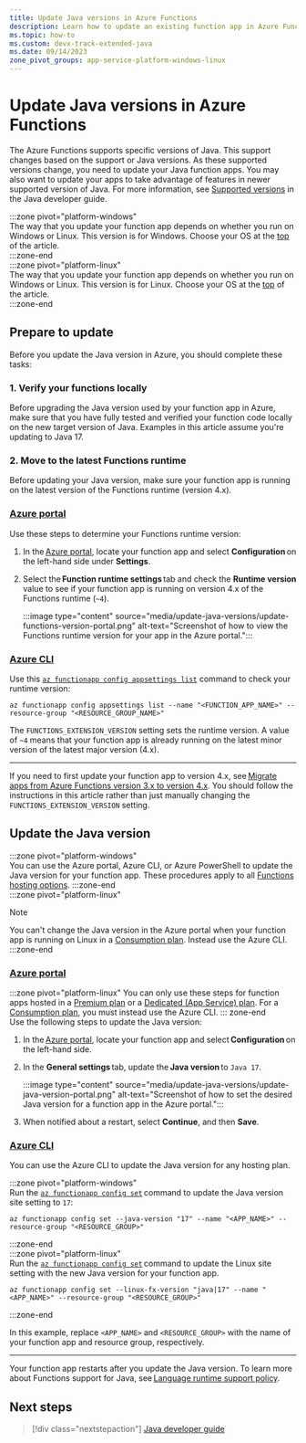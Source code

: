 ```yaml
---
title: Update Java versions in Azure Functions
description: Learn how to update an existing function app in Azure Functions to run on a new version of Java.
ms.topic: how-to
ms.custom: devx-track-extended-java
ms.date: 09/14/2023
zone_pivot_groups: app-service-platform-windows-linux
---
```


# Update Java versions in Azure Functions 

The Azure Functions supports specific versions of Java. This support changes based on the support or Java versions. As these supported versions change, you need to update your Java function apps. You may also want to update your apps to take advantage of features in newer supported version of Java. For more information, see [Supported versions](functions-reference-java.md#supported-versions) in the Java developer guide.   

:::zone pivot="platform-windows"  
The way that you update your function app depends on whether you run on Windows or Linux. This version is for Windows. Choose your OS at the [top](#top) of the article.  
:::zone-end  
:::zone pivot="platform-linux"  
The way that you update your function app depends on whether you run on Windows or Linux. This version is for Linux. Choose your OS at the [top](#top) of the article.  
:::zone-end  

## Prepare to update

Before you update the Java version in Azure, you should complete these tasks:

### 1. Verify your functions locally

Before upgrading the Java version used by your function app in Azure, make sure that you have fully tested and verified your function code locally on the new target version of Java. Examples in this article assume you're updating to Java 17. 

### 2. Move to the latest Functions runtime
 
Before updating your Java version, make sure your function app is running on the latest version of the Functions runtime (version 4.x). 

### [Azure portal](#tab/azure-portal)

Use these steps to determine your Functions runtime version:

1. In the [Azure portal](https://portal.azure.com), locate your function app and select **Configuration** on the left-hand side under **Settings**. 

1. Select the **Function runtime settings** tab and check the **Runtime version** value to see if your function app is running on version 4.x of the Functions runtime (`~4`). 

    :::image type="content" source="media/update-java-versions/update-functions-version-portal.png" alt-text="Screenshot of how to view the Functions runtime version for your app in the Azure portal."::: 

### [Azure CLI](#tab/azure-cli)

Use this [`az functionapp config appsettings list`](/cli/azure/functionapp/config/appsettings#az-functionapp-config-appsettings-list) command to check your runtime version: 

```azurecli
az functionapp config appsettings list --name "<FUNCTION_APP_NAME>" --resource-group "<RESOURCE_GROUP_NAME>"  
```
The `FUNCTIONS_EXTENSION_VERSION` setting sets the runtime version. A value of `~4` means that your function app is already running on the latest minor version of the latest major version (4.x). 

---

If you need to first update your function app to version 4.x, see [Migrate apps from Azure Functions version 3.x to version 4.x](./migrate-version-3-version-4.md). You should follow the instructions in this article rather than just manually changing the `FUNCTIONS_EXTENSION_VERSION` setting.

## Update the Java version
:::zone pivot="platform-windows"  
You can use the Azure portal, Azure CLI, or Azure PowerShell to update the Java version for your function app. 
These procedures apply to all [Functions hosting options](./functions-scale.md). 
:::zone-end  
:::zone pivot="platform-linux"  
>[!NOTE] 
> You can't change the Java version in the Azure portal when your function app is running on Linux in a [Consumption plan](./consumption-plan.md). Instead use the Azure CLI. 
:::zone-end  
### [Azure portal](#tab/azure-portal)
:::zone pivot="platform-linux" 
You can only use these steps for function apps hosted in a [Premium plan](./functions-premium-plan.md) or a [Dedicated (App Service) plan](./dedicated-plan.md). For a [Consumption plan](./consumption-plan.md), you must instead use the Azure CLI.
::: zone-end  
Use the following steps to update the Java version: 

1. In the [Azure portal](https://portal.azure.com), locate your function app and select **Configuration** on the left-hand side. 

1. In the **General settings** tab, update the **Java version** to `Java 17`. 

    :::image type="content" source="media/update-java-versions/update-java-version-portal.png" alt-text="Screenshot of how to set the desired Java version for a function app in the Azure portal."::: 

1. When notified about a restart, select **Continue**, and then **Save**. 

### [Azure CLI](#tab/azure-cli)

You can use the Azure CLI to update the Java version for any hosting plan.

:::zone pivot="platform-windows"  
Run the [`az functionapp config set`](/cli/azure/functionapp/config#az-functionapp-config-set) command to update the Java version site setting to `17`: 

```azurecli
az functionapp config set --java-version "17" --name "<APP_NAME>" --resource-group "<RESOURCE_GROUP>" 
```
:::zone-end  
:::zone pivot="platform-linux"   
Run the [`az functionapp config set`](/cli/azure/functionapp/config#az-functionapp-config-set) command to update the Linux site setting with the new Java version for your function app. 

```azurecli
az functionapp config set --linux-fx-version "java|17" --name "<APP_NAME>" --resource-group "<RESOURCE_GROUP>" 
```
:::zone-end  

In this example, replace `<APP_NAME>` and `<RESOURCE_GROUP>` with the name of your function app and resource group, respectively.  

---

Your function app restarts after you update the Java version. To learn more about Functions support for Java, see [Language runtime support policy](language-support-policy.md). 

## Next steps

> [!div class="nextstepaction"]
> [Java developer guide](./functions-reference-java.md)
 

